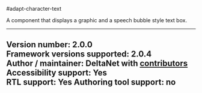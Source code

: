 #adapt-character-text

A component that displays a graphic and a speech bubble style text box.

----------------------------
**Version number:**  2.0.0     
**Framework versions supported:**  2.0.4    
**Author / maintainer:** DeltaNet with [contributors](https://github.com/deltanet/adapt-character-text/graphs/contributors)     
**Accessibility support:** Yes  
**RTL support:** Yes
**Authoring tool support:** no
----------------------------

